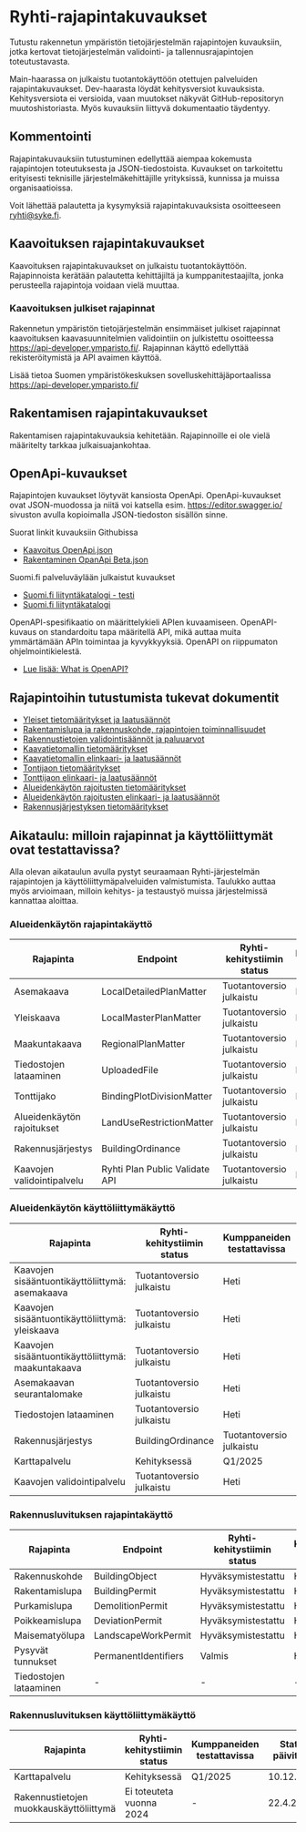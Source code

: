 # Ryhti-rajapintakuvaukset
Tutustu rakennetun ympäristön tietojärjestelmän rajapintojen kuvauksiin, jotka kertovat tietojärjestelmän validointi- ja tallennusrajapintojen toteutustavasta.

Main-haarassa on julkaistu tuotantokäyttöön otettujen palveluiden rajapintakuvaukset. Dev-haarasta löydät kehitysversiot kuvauksista. Kehitysversiota ei versioida, vaan muutokset näkyvät GitHub-repositoryn muutoshistoriasta. Myös kuvauksiin liittyvä dokumentaatio täydentyy. 

## Kommentointi
Rajapintakuvauksiin tutustuminen edellyttää aiempaa kokemusta rajapintojen toteutuksesta ja JSON-tiedostoista. Kuvaukset on tarkoitettu erityisesti teknisille järjestelmäkehittäjille yrityksissä, kunnissa ja muissa organisaatioissa.

Voit lähettää palautetta ja kysymyksiä rajapintakuvauksista osoitteeseen ryhti@syke.fi.

## Kaavoituksen rajapintakuvaukset
Kaavoituksen rajapintakuvaukset on julkaistu tuotantokäyttöön. Rajapinnoista kerätään palautetta kehittäjiltä ja kumppanitestaajilta, jonka perusteella rajapintoja voidaan vielä muuttaa.

### Kaavoituksen julkiset rajapinnat
Rakennetun ympäristön tietojärjestelmän ensimmäiset julkiset rajapinnat kaavoituksen kaavasuunnitelmien validointiin on julkistettu osoitteessa https://api-developer.ymparisto.fi/. Rajapinnan käyttö edellyttää rekisteröitymistä ja API avaimen käyttöä.

Lisää tietoa Suomen ympäristökeskuksen sovelluskehittäjäportaalissa https://api-developer.ymparisto.fi/

## Rakentamisen rajapintakuvaukset
Rakentamisen rajapintakuvauksia kehitetään. Rajapinnoille ei ole vielä määritelty tarkkaa julkaisuajankohtaa.

## OpenApi-kuvaukset
Rajapintojen kuvaukset löytyvät kansiosta OpenApi. OpenApi-kuvaukset ovat JSON-muodossa ja niitä voi katsella esim. https://editor.swagger.io/ sivuston avulla kopioimalla JSON-tiedoston sisällön sinne.

Suorat linkit kuvauksiin Githubissa
* [Kaavoitus OpenApi.json](https://github.com/sykefi/Ryhti-rajapintakuvaukset/blob/main/OpenApi/Kaavoitus/Palveluv%C3%A4yl%C3%A4/Kaavoitus%20OpenApi.json)
* [Rakentaminen OpanApi Beta.json](https://github.com/sykefi/Ryhti-rajapintakuvaukset/blob/Dev/OpenApi/Rakentaminen/Palveluv%C3%A4yl%C3%A4/Rakentaminen%20OpenApi%20Beta.json)

Suomi.fi palveluväylään julkaistut kuvaukset
* [Suomi.fi liityntäkatalogi - testi](https://liityntakatalogi.test.suomi.fi/dataset/ryhti-syke-service)
* [Suomi.fi liityntäkatalogi](https://liityntakatalogi.suomi.fi/organization/suomen-ymparistokeskus)

OpenAPI-spesifikaatio on määrittelykieli APIen kuvaamiseen. OpenAPI-kuvaus on standardoitu tapa määritellä API, mikä auttaa muita ymmärtämään APIn toimintaa ja kyvykkyyksiä. OpenAPI on riippumaton ohjelmointikielestä. 
* [Lue lisää: What is OpenAPI?](https://www.openapis.org/what-is-openapi)

## Rajapintoihin tutustumista tukevat dokumentit
* [Yleiset tietomääritykset ja laatusäännöt](https://ryhti.syke.fi/ohjeet-ja-tuki/tietomallit/tietotyypit/)
* [Rakentamislupa ja rakennuskohde, rajapintojen toiminnallisuudet](https://ryhti.syke.fi/wp-content/uploads/sites/2/2023/12/Rakentamislupa-ja-rakennuskohde.pdf)
* [Rakennustietojen validointisäännöt ja paluuarvot](https://ryhti.syke.fi/wp-content/uploads/sites/2/2023/12/Rakennustietojen-validointisaannot-ja-paluuarvot-Ryhti.pdf)
* [Kaavatietomallin tietomääritykset](https://ryhti.syke.fi/alueidenkaytto/tietomallimuotoinen-kaavoitus/kaavatietomallin-tietomaaritykset/)
* [Kaavatietomallin elinkaari- ja laatusäännöt](https://ryhti.syke.fi/alueidenkaytto/tietomallimuotoinen-kaavoitus/kaavatietomallin-elinkaari-ja-laatusaannot/)
* [Tontijaon tietomääritykset](https://ryhti.syke.fi/alueidenkaytto/tietomallimuotoinen-sitova-tonttijako/tonttijaon-tietomaaritykset/)
* [Tonttijaon elinkaari- ja laatusäännöt](https://ryhti.syke.fi/alueidenkaytto/tietomallimuotoinen-sitova-tonttijako/tonttijaon-elinkaari-ja-laatusaannot/)
* [Alueidenkäytön rajoitusten tietomääritykset](https://ryhti.syke.fi/alueidenkaytto/tietomallimuotoiset-alueidenkayton-rajoitukset/ryhti-tietojarjestelman-alueidenkayton-rajoitusten-tietomaaritykset-ja-kuvaukset/)
* [Alueidenkäytön rajoitusten elinkaari- ja laatusäännöt](https://ryhti.syke.fi/ryhti-tietojarjestelman-alueidenkayton-rajoitusten-elinkaari-ja-laatusaannot/)
* [Rakennusjärjestyksen tietomääritykset](https://ryhti.syke.fi/tietomallimuotoinen-rakennusjarjestys/ryhti-tietojarjestelman-rakennusjarjestyksen-tietomaaritykset-ja-kuvaukset/)

## Aikataulu: milloin rajapinnat ja käyttöliittymät ovat testattavissa?
Alla olevan aikataulun avulla pystyt seuraamaan Ryhti-järjestelmän rajapintojen ja käyttöliittymäpalveluiden valmistumista. Taulukko auttaa myös arvioimaan, milloin kehitys- ja testaustyö muissa järjestelmissä kannattaa aloittaa.

### Alueidenkäytön rajapintakäyttö
| Rajapinta |	Endpoint | Ryhti-kehitystiimin status	| Kumppaneiden testattavissa |Status päivitetty |
| ------------- | ------------- | ------------- | ------------- | ------------- |
| Asemakaava | LocalDetailedPlanMatter | Tuotantoversio julkaistu | Heti | 20.11.2024 |
| Yleiskaava | LocalMasterPlanMatter | Tuotantoversio julkaistu	| Heti | 20.11.2024 |
| Maakuntakaava | RegionalPlanMatter | Tuotantoversio julkaistu | Heti | 20.11.2024 |
| Tiedostojen lataaminen | UploadedFile | Tuotantoversio julkaistu | Heti	| 20.11.2024 |
| Tonttijako | BindingPlotDivisionMatter | Tuotantoversio julkaistu | Heti	| 10.12.2024 |
| Alueidenkäytön rajoitukset | LandUseRestrictionMatter |	Tuotantoversio julkaistu	| Heti | 11.12.2024 |
| Rakennusjärjestys | BuildingOrdinance |	Tuotantoversio julkaistu	| Heti | 11.12.2024 |
| Kaavojen validointipalvelu | Ryhti Plan Public Validate API | Tuotantoversio julkaistu | Heti |	20.11.2024 |

### Alueidenkäytön käyttöliittymäkäyttö
| Rajapinta |	Ryhti-kehitystiimin status	| Kumppaneiden testattavissa | Status päivitetty |
| ------------- | ------------- | ------------- | ------------- |
| Kaavojen sisääntuontikäyttöliittymä: asemakaava | Tuotantoversio julkaistu | Heti | 20.11.2024 |
| Kaavojen sisääntuontikäyttöliittymä: yleiskaava | Tuotantoversio julkaistu | Heti | 20.11.2024 |
| Kaavojen sisääntuontikäyttöliittymä: maakuntakaava | Tuotantoversio julkaistu | Heti | 20.11.2024 |
| Asemakaavan seurantalomake | Tuotantoversio julkaistu | Heti | 20.11.2024 |
| Tiedostojen lataaminen | Tuotantoversio julkaistu | Heti	| 20.11.2024 |
| Rakennusjärjestys | BuildingOrdinance |	Tuotantoversio julkaistu	| Heti | 11.12.2024 |
| Karttapalvelu | Kehityksessä | Q1/2025 | 10.12.2024 |
| Kaavojen validointipalvelu | Tuotantoversio julkaistu |	Heti	| 20.11.2024 |

### Rakennusluvituksen rajapintakäyttö
| Rajapinta |	Endpoint | Ryhti-kehitystiimin status	| Kumppaneiden testattavissa |Status päivitetty |
| ------------- | ------------- | ------------- | ------------- | ------------- |
| Rakennuskohde | BuildingObject | Hyväksymistestattu | Heti | 22.4.2024 |
| Rakentamislupa | BuildingPermit | Hyväksymistestattu	| Heti | 22.4.2024 |
| Purkamislupa | DemolitionPermit | Hyväksymistestattu | Heti | 22.4.2024 |
| Poikkeamislupa | DeviationPermit | Hyväksymistestattu | Heti	| 22.4.2024 |
| Maisematyölupa | LandscapeWorkPermit | Hyväksymistestattu | Heti	| 22.4.2024 |
| Pysyvät tunnukset | PermanentIdentifiers |	Valmis | Heti | 29.2.2024 |
| Tiedostojen lataaminen | - | - | - |	29.2.2024 |

### Rakennusluvituksen käyttöliittymäkäyttö
| Rajapinta |	Ryhti-kehitystiimin status	| Kumppaneiden testattavissa | Status päivitetty |
| ------------- | ------------- | ------------- | ------------- |
| Karttapalvelu | Kehityksessä | Q1/2025 | 10.12.2024 |
| Rakennustietojen muokkauskäyttöliittymä | Ei toteuteta vuonna 2024 | -	| 22.4.2024 |
